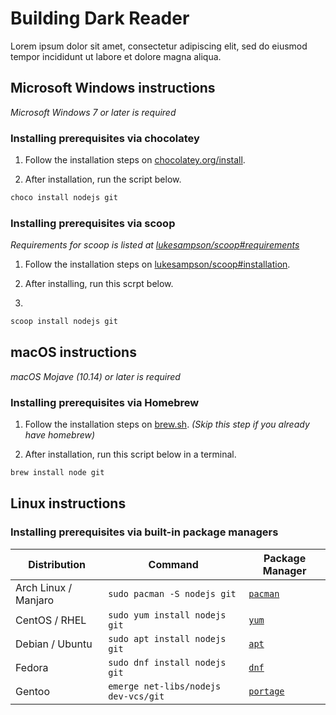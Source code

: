 # Building Dark Reader

Lorem ipsum dolor sit amet, consectetur adipiscing elit, sed do eiusmod tempor incididunt ut labore et dolore magna aliqua.

## Microsoft Windows instructions

_Microsoft Windows 7 or later is required_

### Installing prerequisites via chocolatey

1. Follow the installation steps on [chocolatey.org/install](https://chocolatey.org/install).

2. After installation, run the script below.

```ps1
choco install nodejs git
```

### Installing prerequisites via scoop

_Requirements for scoop is listed at [lukesampson/scoop#requirements](https://github.com/lukesampson/scoop#requirements)_

1. Follow the installation steps on [lukesampson/scoop#installation](https://github.com/lukesampson/scoop#installation).

2. After installing, run this scrpt below.
3. 
```ps1
scoop install nodejs git
```

## macOS instructions

_macOS Mojave (10.14) or later is required_

### Installing prerequisites via Homebrew

1. Follow the installation steps on [brew.sh](https://brew.sh/).  _(Skip this step if you already have homebrew)_
 
2. After installation, run this script below in a terminal.

```sh
brew install node git
```

## Linux instructions

### Installing prerequisites via built-in package managers

| Distribution         | Command                                        | Package Manager                                               |
|----------------------|------------------------------------------------|---------------------------------------------------------------|
| Arch Linux / Manjaro | `sudo pacman -S nodejs git`                    | [`pacman`](https://wiki.archlinux.org/title/Pacman)           |
| CentOS / RHEL        | `sudo yum install nodejs git`                  | [`yum`](https://en.wikipedia.org/wiki/Yum_(software))         |
| Debian / Ubuntu      | `sudo apt install nodejs git`                  | [`apt`](https://en.wikipedia.org/wiki/APT_(software))         |
| Fedora               | `sudo dnf install nodejs git`                  | [`dnf`](https://docs.fedoraproject.org/en-US/quick-docs/dnf/) |
| Gentoo               | `emerge net-libs/nodejs dev-vcs/git`           | [`portage`](https://wiki.gentoo.org/wiki/Portage)             |

